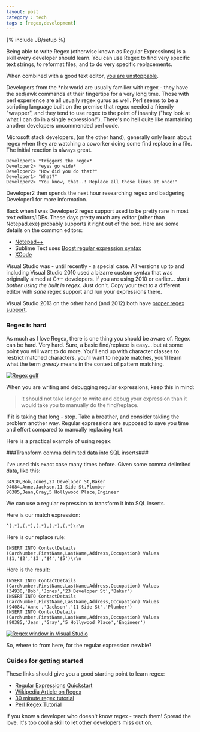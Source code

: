 ```yaml
---
layout: post
category : tech
tags : [regex,development]
---
```

{% include JB/setup %}

Being able to write Regex (otherwise known as Regular Expressions) is a skill every developer should learn. You can use Regex to find very specific text strings, to reformat files, and to do very specific replacements.

When combined with a good text editor, <a class="fancybox" href="http://imgs.xkcd.com/comics/regular_expressions.png">you are unstoppable</a>.

<!--more-->

Developers from the \*nix world are usually familier with regex - they have the sed/awk commands at their fingertips for a very long time. Those with perl experience are all usually regex gurus as well. Perl seems to be a scripting language built on the premise that regex needed a friendly "wrapper", and they tend to use regex to the point of insanity ("hey look at what I can do in a single expression!"). There's no hell quite like mantaining another developers uncommended perl code.

Microsoft stack developers, (on the other hand), generally only learn about regex when they are watching a coworker doing some find replace in a file. The initial reaction is always great. 

	Developer1> *triggers the regex*
	Developer2> *eyes go wide*
	Developer2> "How did you do that?"
	Developer1> "What?"
	Developer2> "You know, that..! Replace all those lines at once!"

Developer2 then spends the next hour researching regex and badgering Developer1 for more information. 

Back when I was Developer2 regex support used to be pretty rare in most text editors/IDEs. These days pretty much any editor (other than Notepad.exe) probably supports it right out of the box. Here are some details on the common editors:

- [Notepad++](http://blog.creativeitp.com/posts-and-articles/editors/understanding-regex-with-notepad/comment-page-1/)
- Sublime Text uses [Boost regular expression syntax](http://www.boost.org/doc/libs/1_47_0/libs/regex/doc/html/boost_regex/syntax/perl_syntax.html)
- [XCode](http://roadfiresoftware.com/2013/12/replacing-regular-expressions-in-an-xcode-project/)

Visual Studio was - until recently - a special case. All versions up to and including Visual Studio 2010 used a bizarre custom syntax that was originally aimed at C++ developers. If you are using 2010 or earlier... *don't bother using the built in regex*. Just don't. Copy your text to a different editor with *sane* regex support and run your expressions there.

Visual Studio 2013 on the other hand (and 2012) both have [proper regex support](http://msdn.microsoft.com/en-us/library/2k3te2cs.aspx).

### Regex is hard ###

As much as I love Regex, there is one thing you should be aware of. Regex can be hard. Very hard. Sure, a basic find/replace is easy... but at some point you will want to do more. You'll end up with character classes to restrict matched characters, you'll want to negate matches, you'll learn what the term *greedy* means in the context of pattern matching.

<div class="post-image">
<a class="fancybox" href="http://imgs.xkcd.com/comics/regex_golf.png"><img class="img-responsive img-thumbnail" src="http://imgs.xkcd.com/comics/regex_golf.png" alt="Regex golf" /></a><br />
</div>

When you are writing and debugging regular expressions, keep this in mind:

>It should not take longer to write and debug your expression than it would take you to manually do the find/replace.

If it is taking that long - stop. Take a breather, and consider takling the problem another way. Regular expressions are supposed to save you time and effort compared to manually replacing text.

Here is a practical example of using regex:

###Transform comma delimited data into SQL inserts###

I've used this exact case many times before. Given some comma delimited data, like this:

	34930,Bob,Jones,23 Developer St,Baker
	94084,Anne,Jackson,11 Side St,Plumber
	90385,Jean,Gray,5 Hollywood Place,Engineer

We can use a regular expression to transform it into SQL inserts.

Here is our match expression:

	^(.*),(.*),(.*),(.*),(.*)\r\n

Here is our replace rule:

	INSERT INTO ContactDetails (CardNumber,FirstName,LastName,Address,Occupation) Values ($1,'$2','$3','$4','$5')\r\n
	
Here is the result:

	INSERT INTO ContactDetails (CardNumber,FirstName,LastName,Address,Occupation) Values (34930,'Bob','Jones','23 Developer St','Baker')
	INSERT INTO ContactDetails (CardNumber,FirstName,LastName,Address,Occupation) Values (94084,'Anne','Jackson','11 Side St','Plumber')
	INSERT INTO ContactDetails (CardNumber,FirstName,LastName,Address,Occupation) Values (90385,'Jean','Gray','5 Hollywood Place','Engineer')


<div class="post-image">
<a class="fancybox" href="{{ site.url }}/assets/images/regex.png"><img class="img-responsive img-thumbnail" src="{{ site.url }}/assets/images/regex.png" alt="Regex window in Visual Studio" /></a><br />
</div>

So, where to from here, for the regular expression newbie?

### Guides for getting started ###

These links should give you a good starting point to learn regex:

- [Regular Expressions Quickstart](http://www.regular-expressions.info/quickstart.html)
- [Wikipedia Article on Regex](http://en.wikipedia.org/wiki/Regular_expression)
- [30 minute regex tutorial](http://www.codeproject.com/Articles/9099/The-Minute-Regex-Tutorial)
- [Perl Regex Tutorial](http://perldoc.perl.org/perlretut.html)

If you know a developer who doesn't know regex - teach them! Spread the love. It's too cool a skill to let other developers miss out on.


